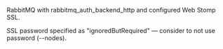 RabbitMQ with rabbitmq_auth_backend_http and configured Web Stomp SSL.

SSL password specified as "ignoredButRequired" — consider to not use password (--nodes).